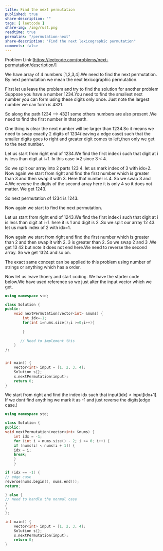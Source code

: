```yaml
---
title: Find the next permutation
published: true
share-description: ""
tags: [ leetcode ]
share-img: /img/rust.png
readtime: true
permalink: "/permutation-next"
share-description: "Find the next lexicographic permutation"
comments: false
---
```


Problem Link:[https://leetcode.com/problems/next-permutation/description/]

We have array of 4 numbers [1,2,3,4].We need to find the next permutation. By next permutation we mean the next
lexicographic permutation.

First let us leave the problem and try to find the solution for another problem
Suppose you have a number 1234.You need to find the smallest next number you can form using these digits only once.
Just note the largest number we can form is 4321.

So along the path 1234 --> 4321 some others numbers are also present .We need to find the first number in that path.

One thing is clear the next number will be larger than 1234.So it means we need to swap exactly 2 digits of 1234(leaving
a edge case)
such that the smaller digits goes to right and greater digit comes to left,then only we get to the next number.

Let us start from right end of 1234.We find the first index i such that digit at i is less than digit at i+1.
In this case i=2 since 3 < 4.

So we split our array into 2 parts 123 4.
let us mark index of 3 with idx=2.
Now again we start from right and find the first number which is greater than 3 and then swap it with 3.
Here that number is 4. So we swap 3 and 4.We reverse the digits of the second array here it is only 4 so it does not
matter. We get 1243.

So next permutation of 1234 is 1243.

Now again we start to find the next permutation.

Let us start from right end of 1243.We find the first index i such that digit at i is less than digit at i+1.
here it is 1 and digit is 2 .So we split our array 12 43.
let us mark index of 2 with idx=1.

Now again we start from right and find the first number which is greater than 2 and then swap it with 2.
3 is greater than 2. So we swap 2 and 3 .We get 13 42 but note it does not end here.We need to reverse the second array.
So we get 1324 and so on.

The exact same concept can be applied to this problem using number of strings or anything which has a order.

Now let us leave thoery and start coding.
We have the starter code below.We have used reference so we just alter the input vector which we get.

```cpp
using namespace std;

class Solution {
public:
    void nextPermutation(vector<int> &nums) {
        int idx=-1;
        for(int i=nums.size();i >=0;i++){
            
        }
        
       // Need to implement this
    }
};


int main() {
    vector<int> input = {1, 2, 3, 4};
    Solution s{};
    s.nextPermutation(input);
    return 0;
}
```

We start from right and find the index idx such that input[idx] < input[idx+1].
If we dont find anything we mark it as -1 and just reverse the digits(edge case.)

```cpp
using namespace std;

class Solution {
public:
void nextPermutation(vector<int> &nums) {
    int idx = -1;
    for (int i = nums.size() - 2; i >= 0; i++) {
    if (nums[i] < nums[i + 1]) {
    idx = i;
    break;
    }
    }

if (idx == -1) {
// edge case
reverse(nums.begin(), nums.end());
return;

} else {
// need to handle the normal case
}
}
};

int main() {
    vector<int> input = {1, 2, 3, 4};
    Solution s{};
    s.nextPermutation(input);
    return 0;
}

```